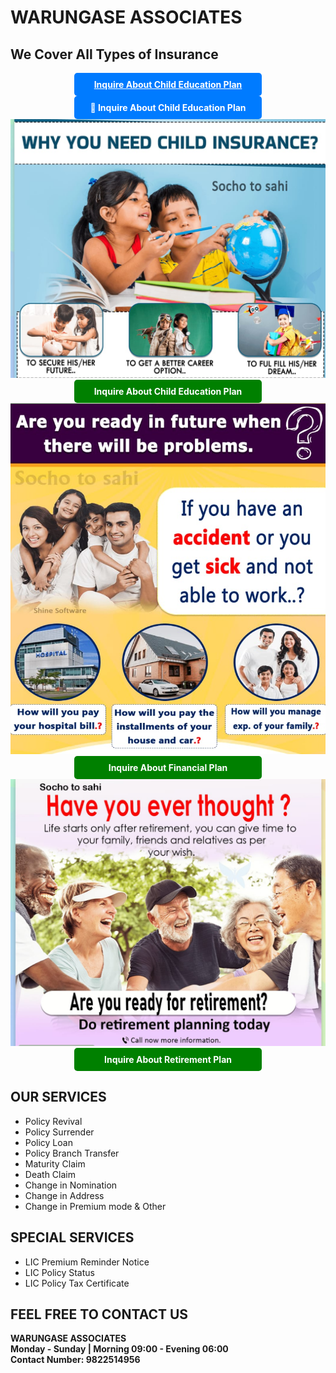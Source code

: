# WARUNGASE ASSOCIATES

## We Cover All Types of Insurance

<div style="text-align:center;">
    <a href="https://www.google.com/" style="display:inline-block; padding:10px 0; width:300px; background-color:#007bff; color:#fff; text-decoration:none; border-radius:5px; font-weight:bold; text-decoration:underline;">Inquire About Child Education Plan</a>
</div>

<div style="text-align:center;">
    <a href="https://www.google.com/" style="display:inline-block; padding:10px 0; width:300px; background-color:#007bff; color:#fff; text-decoration:none; border-radius:5px; font-weight:bold; cursor:pointer;">🔗 Inquire About Child Education Plan</a>
</div>

<img src="ch_plan.jpg" alt="Child Planning"> 
<div style="text-align:center;">
    <a href="https://www.google.com/" style="display:inline-block; padding:10px 0; width:300px; background-color:#008000; color:#ffffff; text-decoration:none; border-radius:5px; font-weight:bold;">Inquire About Child Education Plan</a>
</div>

<img src="fin_plan.jpg" alt="Financial Planning">
<div style="text-align:center;">
    <a href="https://www.google.com/" style="display:inline-block; padding:10px 0; width:300px; background-color:#008000; color:#ffffff; text-decoration:none; border-radius:5px; font-weight:bold;">Inquire About Financial Plan</a>
</div>

<img src="ret_plan.jpg" alt="Financial Planning">
<div style="text-align:center;">
    <a href="https://www.google.com/" style="display:inline-block; padding:10px 0; width:300px; background-color:#008000; color:#ffffff; text-decoration:none; border-radius:5px; font-weight:bold;">Inquire About Retirement Plan</a>
</div>


## OUR SERVICES

- Policy Revival
- Policy Surrender
- Policy Loan
- Policy Branch Transfer
- Maturity Claim
- Death Claim
- Change in Nomination
- Change in Address    
- Change in Premium mode & Other

## SPECIAL SERVICES

- LIC Premium Reminder Notice
- LIC Policy Status
- LIC Policy Tax Certificate
 
## FEEL FREE TO CONTACT US

**WARUNGASE ASSOCIATES**<br>
**Monday - Sunday | Morning 09:00 - Evening 06:00**<br>
**Contact Number: 9822514956**












